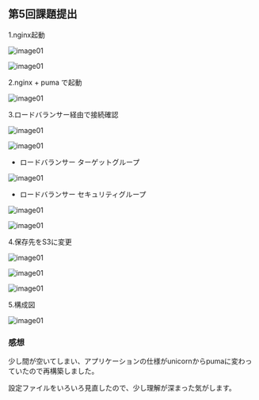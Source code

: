 ## 第5回課題提出

1.nginx起動

![image01](img/lecture05/img001.png)

![image01](img/lecture05/img002.png)

2.nginx + puma で起動

![image01](img/lecture05/img003.png)

3.ロードバランサー経由で接続確認

![image01](img/lecture05/img004.png)

![image01](img/lecture05/img005.png)

- ロードバランサー ターゲットグループ

![image01](img/lecture05/img006.png)

- ロードバランサー セキュリティグループ

![image01](img/lecture05/img007.png)

![image01](img/lecture05/img008.png)

4.保存先をS3に変更

![image01](img/lecture05/img009.png)

![image01](img/lecture05/img010.png)

![image01](img/lecture05/img011.png)

5.構成図

![image01](img/lecture05/img012.png)


### 感想

少し間が空いてしまい、アプリケーションの仕様がunicornからpumaに変わっていたので再構築しました。

設定ファイルをいろいろ見直したので、少し理解が深まった気がします。
